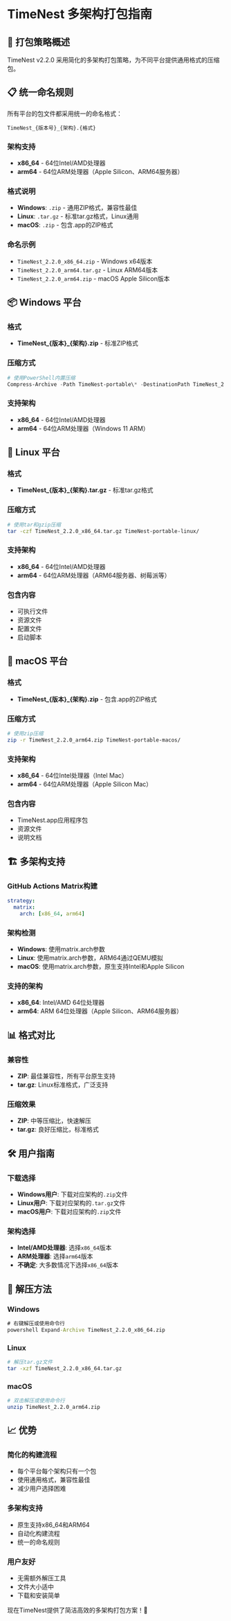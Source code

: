 # TimeNest 多架构打包指南

## 🎯 **打包策略概述**

TimeNest v2.2.0 采用简化的多架构打包策略，为不同平台提供通用格式的压缩包。

## 📋 **统一命名规则**

所有平台的包文件都采用统一的命名格式：
```
TimeNest_{版本号}_{架构}.{格式}
```

### **架构支持**
- **x86_64** - 64位Intel/AMD处理器
- **arm64** - 64位ARM处理器（Apple Silicon、ARM64服务器）

### **格式说明**
- **Windows**: `.zip` - 通用ZIP格式，兼容性最佳
- **Linux**: `.tar.gz` - 标准tar.gz格式，Linux通用
- **macOS**: `.zip` - 包含.app的ZIP格式

### **命名示例**
- `TimeNest_2.2.0_x86_64.zip` - Windows x64版本
- `TimeNest_2.2.0_arm64.tar.gz` - Linux ARM64版本
- `TimeNest_2.2.0_arm64.zip` - macOS Apple Silicon版本

## 📦 **Windows 平台**

### **格式**
- **TimeNest_{版本}_{架构}.zip** - 标准ZIP格式

### **压缩方式**
```powershell
# 使用PowerShell内置压缩
Compress-Archive -Path TimeNest-portable\* -DestinationPath TimeNest_2.2.0_x86_64.zip -CompressionLevel Optimal
```

### **支持架构**
- **x86_64** - 64位Intel/AMD处理器
- **arm64** - 64位ARM处理器（Windows 11 ARM）

## 🐧 **Linux 平台**

### **格式**
- **TimeNest_{版本}_{架构}.tar.gz** - 标准tar.gz格式

### **压缩方式**
```bash
# 使用tar和gzip压缩
tar -czf TimeNest_2.2.0_x86_64.tar.gz TimeNest-portable-linux/
```

### **支持架构**
- **x86_64** - 64位Intel/AMD处理器
- **arm64** - 64位ARM处理器（ARM64服务器、树莓派等）

### **包含内容**
- 可执行文件
- 资源文件
- 配置文件
- 启动脚本

## 🍎 **macOS 平台**

### **格式**
- **TimeNest_{版本}_{架构}.zip** - 包含.app的ZIP格式

### **压缩方式**
```bash
# 使用zip压缩
zip -r TimeNest_2.2.0_arm64.zip TimeNest-portable-macos/
```

### **支持架构**
- **x86_64** - 64位Intel处理器（Intel Mac）
- **arm64** - 64位ARM处理器（Apple Silicon Mac）

### **包含内容**
- TimeNest.app应用程序包
- 资源文件
- 说明文档

## 🏗️ **多架构支持**

### **GitHub Actions Matrix构建**
```yaml
strategy:
  matrix:
    arch: [x86_64, arm64]
```

### **架构检测**
- **Windows**: 使用matrix.arch参数
- **Linux**: 使用matrix.arch参数，ARM64通过QEMU模拟
- **macOS**: 使用matrix.arch参数，原生支持Intel和Apple Silicon

### **支持的架构**
- **x86_64**: Intel/AMD 64位处理器
- **arm64**: ARM 64位处理器（Apple Silicon、ARM64服务器）

## 📊 **格式对比**

### **兼容性**
- **ZIP**: 最佳兼容性，所有平台原生支持
- **tar.gz**: Linux标准格式，广泛支持

### **压缩效果**
- **ZIP**: 中等压缩比，快速解压
- **tar.gz**: 良好压缩比，标准格式

## 🛠️ **用户指南**

### **下载选择**
- **Windows用户**: 下载对应架构的`.zip`文件
- **Linux用户**: 下载对应架构的`.tar.gz`文件
- **macOS用户**: 下载对应架构的`.zip`文件

### **架构选择**
- **Intel/AMD处理器**: 选择`x86_64`版本
- **ARM处理器**: 选择`arm64`版本
- **不确定**: 大多数情况下选择`x86_64`版本

## 🔧 **解压方法**

### **Windows**
```cmd
# 右键解压或使用命令行
powershell Expand-Archive TimeNest_2.2.0_x86_64.zip
```

### **Linux**
```bash
# 解压tar.gz文件
tar -xzf TimeNest_2.2.0_x86_64.tar.gz
```

### **macOS**
```bash
# 双击解压或使用命令行
unzip TimeNest_2.2.0_arm64.zip
```

## 📈 **优势**

### **简化的构建流程**
- 每个平台每个架构只有一个包
- 使用通用格式，兼容性最佳
- 减少用户选择困难

### **多架构支持**
- 原生支持x86_64和ARM64
- 自动化构建流程
- 统一的命名规则

### **用户友好**
- 无需额外解压工具
- 文件大小适中
- 下载和安装简单

现在TimeNest提供了简洁高效的多架构打包方案！🚀
